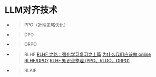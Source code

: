 # LLM对齐技术
*   > PPO（近端策略优化）
    
*   > DPO
    
*   > ORPO
    
*   > RLHF [RLHF 之路：强化学习复习之上篇](https://zhuanlan.zhihu.com/p/20196856977) [为什么我们应该做 online RLHF/DPO?](https://zhuanlan.zhihu.com/p/688806682) [RLHF 知识点整理 (PPO、RLOO、GRPO)](https://zhuanlan.zhihu.com/p/10531390651)
    
*   > RLAIF